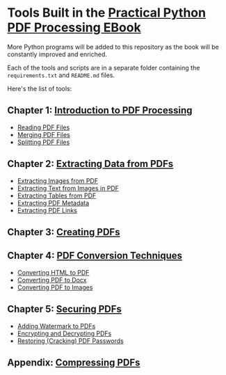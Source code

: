 # Tools Built in the [Practical Python PDF Processing EBook](https://thepythoncode.com/practical-python-pdf-processing-ebook)

More Python programs will be added to this repository as the book will be constantly improved and enriched.

Each of the tools and scripts are in a separate folder containing the `requirements.txt` and `README.md` files.

Here's the list of tools:
## Chapter 1: [Introduction to PDF Processing](chapter1-introduction-to-pdf-processing)
- [Reading PDF Files](chapter1-introduction-to-pdf-processing/reading-pdf)
- [Merging PDF Files](chapter1-introduction-to-pdf-processing/merging-pdfs)
- [Splitting PDF Files](chapter1-introduction-to-pdf-processing/splitting-pdfs)
## Chapter 2: [Extracting Data from PDFs](chapter2-extracting-data-from-pdfs)
- [Extracting Images from PDF](chapter2-extracting-data-from-pdfs/extracting-pdf-images)
- [Extracting Text from Images in PDF](chapter2-extracting-data-from-pdfs/extracting-text-from-images-in-pdf)
- [Extracting Tables from PDF](chapter2-extracting-data-from-pdfs/extracting-pdf-tables)
- [Extracting PDF Metadata](chapter2-extracting-data-from-pdfs/extracting-pdf-metadata)
- [Extracting PDF Links](chapter2-extracting-data-from-pdfs/extracting-pdf-links)
## Chapter 3: [Creating PDFs](chapter3-creating-pdfs/creating-pdfs/)
## Chapter 4: [PDF Conversion Techniques](chapter4-pdf-conversions)
- [Converting HTML to PDF](chapter4-pdf-conversions/converting-html-to-pdf)
- [Converting PDF to Docx](chapter4-pdf-conversions/converting-pdf-to-docx)
- [Converting PDF to Images](chapter4-pdf-conversions/converting-pdf-to-images)
## Chapter 5: [Securing PDFs](chapter5-securing-pdfs)
- [Adding Watermark to PDFs](chapter5-securing-pdfs/adding-watermark-to-pdf)
- [Encrypting and Decrypting PDFs](chapter5-securing-pdfs/encrypting-and-decrypting-pdfs)
- [Restoring (Cracking) PDF Passwords](chapter5-securing-pdfs/cracking-pdfs)
## Appendix: [Compressing PDFs](appendix-compressing-pdfs)